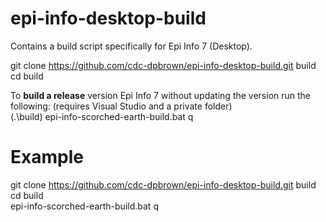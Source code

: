 # epi-info-desktop-build
Contains a build script specifically for Epi Info 7 (Desktop).

git clone https://github.com/cdc-dpbrown/epi-info-desktop-build.git build  
cd build   
    
To **build a release** version Epi Info 7 without updating the version run the following: (requires Visual Studio and a private folder)  
(.\build) epi-info-scorched-earth-build.bat q  

# Example
git clone https://github.com/cdc-dpbrown/epi-info-desktop-build.git build  
cd build   
epi-info-scorched-earth-build.bat q   
    
    
